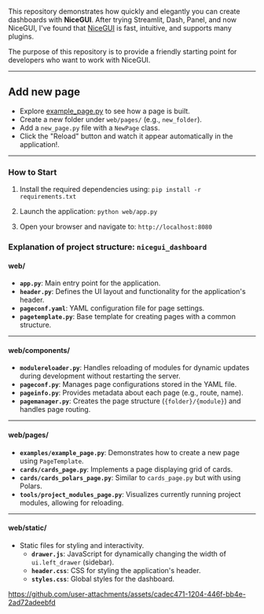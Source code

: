 
This repository demonstrates how quickly and elegantly you can create dashboards with **NiceGUI**. After trying Streamlit, Dash, Panel, and now NiceGUI, I've found that [NiceGUI](https://nicegui.io/) is fast, intuitive, and supports many plugins.

The purpose of this repository is to provide a friendly starting point for developers who want to work with NiceGUI.

----------

## Add new page  
  
- Explore [example_page.py](web%2Fpages%2Fexamples%2Fexample_page.py) to see how a page is built.  
- Create a new folder under `web/pages/` (e.g., `new_folder`).  
- Add a `new_page.py` file with a `NewPage` class.  
- Click the "Reload" button and watch it appear automatically in the application!.  
  
----------  
  ### **How to Start**

1.  Install the required dependencies using:
    `pip install -r requirements.txt` 
    
2.  Launch the application:
    `python web/app.py` 
    
3.  Open your browser and navigate to:
    `http://localhost:8080`



### Explanation of project structure: `nicegui_dashboard`

#### **web/**

-   **`app.py`**: Main entry point for the application.
-   **`header.py`**: Defines the UI layout and functionality for the application's header.
-   **`pageconf.yaml`**: YAML configuration file for page settings.
-   **`pagetemplate.py`**: Base template for creating pages with a common structure.

----------

#### **web/components/**

-   **`modulereloader.py`**: Handles reloading of modules for dynamic updates during development without restarting the server.
-   **`pageconf.py`**: Manages page configurations stored in the YAML file.
-   **`pageinfo.py`**: Provides metadata about each page (e.g., route, name).
-   **`pagemanager.py`**: Creates the page structure (`{folder}/{module}`) and handles page routing.

----------

#### **web/pages/**

-   **`examples/example_page.py`**: Demonstrates how to create a new page using `PageTemplate`.
-   **`cards/cards_page.py`**: Implements a page displaying grid of cards.
-   **`cards/cards_polars_page.py`**: Similar to `cards_page.py` but with using Polars.
-   **`tools/project_modules_page.py`**: Visualizes currently running project modules, allowing for reloading.

----------

#### **web/static/**

-   Static files for styling and interactivity.
    -   **`drawer.js`**: JavaScript for dynamically changing the width of `ui.left_drawer` (sidebar).
    -   **`header.css`**: CSS for styling the application's header.
    -   **`styles.css`**: Global styles for the dashboard.






https://github.com/user-attachments/assets/cadec471-1204-446f-bb4e-2ad72adeebfd









